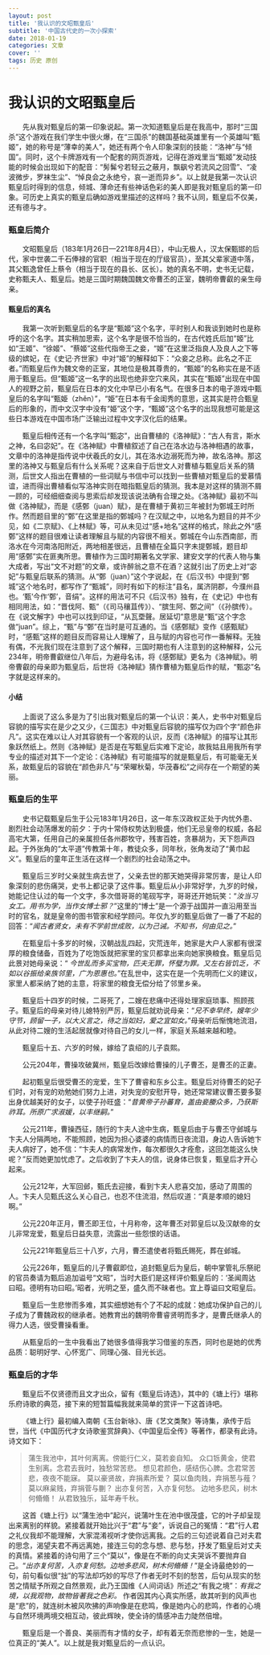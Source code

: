 ```yaml
---
layout: post
title: '我认识的文昭甄皇后'
subtitle: '中国古代史的一次小探索'
date: 2018-01-19
categories: 文章
cover: ''
tags: 历史 原创
---
```

# 我认识的文昭甄皇后
&emsp;&emsp;先从我对甄皇后的第一印象说起。第一次知道甄皇后是在我高中，那时“三国杀”这个游戏在我们学生中很火爆，在“三国杀”的魏国基础英雄里有一个英雄叫“甄姬”，她的称号是“薄幸的美人”，她还有两个令人印象深刻的技能：“洛神”与“倾国”。同时，这个卡牌游戏有一个配套的网页游戏，记得在游戏里当“甄姬”发动技能的时候会出现如下的配音：“髣髴兮若轻云之蔽月，飘飖兮若流风之回雪”、“凌波微步，罗袜生尘”、“悼良会之永绝兮，哀一逝而异乡”。以上就是我第一次认识甄皇后时得到的信息，倾城、薄命还有些神话色彩的美人即是我对甄皇后的第一印象。可历史上真实的甄皇后确如游戏里描述的这样吗？我不认同，甄皇后不仅美，还有德与才。

### 甄皇后简介

&emsp;&emsp;文昭甄皇后（183年1月26日—221年8月4日），中山无极人，汉太保甄邯的后代，家中世袭二千石俸禄的官职（相当于现在的厅级官员），至其父辈家道中落，其父甄逸曾任上蔡令（相当于现在的县长、区长）。她的真名不明，史书无记载，史称甄夫人、甄皇后。她是三国时期魏国魏文帝曹丕的正室，魏明帝曹叡的亲生母亲。

#### 甄皇后的真名
&emsp;&emsp;我第一次听到甄皇后的名字是“甄姬”这个名字，平时别人和我谈到她时也是称呼的这个名字。其实稍加思索，这个名字是很不恰当的，在古代姓氏后加“姬”比如“王姬”、“徐姬”、“蔡姬”这些代指帝王之妾，“姬”在这里泛指良人及良人之下等级的嫔妃，在《史记·齐世家》中对“姬”的解释如下：“众妾之总称。此名之不正者。”而甄皇后作为魏文帝的正室，其地位是极其尊贵的，“甄姬”的名称实在是不适用于甄皇后。但“甄姬”这一名字的出现也绝非空穴来风，其实在“甄姬”出现在中国人的视野之前，甄皇后在日本的文化中早已小有名气。在很多日本的电子游戏中甄皇后的名字叫“甄姫（zhěn）”，“姫”在日本有千金闺秀的意思，这其实是符合甄皇后的形象的，而中文汉字中没有“姫”这个字，“甄姬”这个名字的出现我想可能是这些日本游戏在中国市场广泛输出过程中文字汉化后的结果。

&emsp;&emsp;甄皇后相传还有一个名字叫“甄宓”，出自曹植的《洛神赋》：“古人有言，斯水之神，名曰宓妃”。在《洛神赋》中曹植叙述了自己在洛水边与洛神相遇的故事，文章中的洛神是指传说中伏羲氏的女儿，其在洛水边溺死而为神，故名洛神。那这里的洛神又与甄皇后有什么关系呢？这来自于后世文人对曹植与甄皇后关系的猜测，后世文人指出在曹植的一些词赋与书信中可以找到一些曹植对甄皇后的爱慕情谊，进而得出曹植看似写洛神实则在暗指甄皇后的猜测。我本是对这样的猜测不屑一顾的，可经细细查阅与思索后却发现该说法确有合理之处。《洛神赋》最初不叫做《洛神赋》，而是《感鄄（juan）赋》，是在曹植于黄初三年被封为鄄城王时所作。然而题目里的“鄄”在这里是指的鄄城吗？在汉赋之中，以地名为题目的并不少见，如《二京赋》、《上林赋》等，可从未见过“感+地名”这样的格式，除此之外“感鄄”这样的题目很难让读者理解且与赋的内容很不相关。鄄城在今山东西南部，而洛水在今河南洛阳附近，两地相差很远，且曹植在全篇只字未提鄄城，题目却用“感鄄”实在匪夷所思。曹植作为三国时期著名文学家、建安文学的代表人物与集大成者，写出“文不对题”的文章，或许醉翁之意不在酒？这就引出了历史上对“宓妃”与甄皇后联系的猜测。从“鄄（juan）”这个字说起，在《后汉书》中提到“鄄城”这个地名时，都写作了“甄城”，同时有如下的标注“县名，属济阴郡，今濮州县也。‘甄’今作‘鄄’，音绢”。这样的用法可不只《后汉书》独有，在《史记》中也有相同用法，如：“晋伐阿、甄”（《司马穰苴传》）、“膑生阿、鄄之间”（《孙膑传）。在《说文解字》中也可以找到印证，“从瓦垔聲。居延切”意思是“甄”这个字念做“juan”。综上，“甄”与“鄄”在当时是可互通的。当《感鄄赋》变作《感甄赋》时，“感甄”这样的题目反而容易让人理解了，且与赋的内容也可作一番解释。无独有偶，不光我们现在注意到了这个解释，三国时期也有人注意到的这种解释，公元234年，明帝曹叡继位八年后，为避母名讳，将《感鄄赋》更名为《洛神赋》。明帝曹叡的母亲即为甄皇后，后世将《洛神赋》猜作曹植为甄皇后作的赋，“甄宓”名字就是这样来的。

#### 小结
&emsp;&emsp;上面说了这么多是为了引出我对甄皇后的第一个认识：美人，史书中对甄皇后容貌的描写实在是少之又少，《三国志》中对甄皇后容貌的描写仅为四个字“颜色非凡”。这实在难以让人对其容貌有一个客观的认识，反而《洛神赋》的描写让其形象跃然纸上。然则《洛神赋》是否是在写甄皇后实难下定论，故我姑且用我所有学专业的描述对其下一个定论：《洛神赋》有可能描写的就是甄皇后，有可能毫无关系，故甄皇后的容貌在“颜色非凡”与“荣曜秋菊，华茂春松”之间存在一个期望的美丽。

### 甄皇后的生平
&emsp;&emsp;史书记载甄皇后生于公元183年1月26日，这一年东汉政权正处于内忧外患、剧烈社会动荡爆发的前夕：于内十常侍权势达到极盛，他们无忌皇帝的权威，各起高宅大第，任用自己的亲属担任各州郡牧守，残害百姓，贪暴胡为，天下怨声四起。于外张角的“太平道”传教第十年，教徒众多，同年秋，张角发动了“黄巾起义”。甄皇后的童年正生活在这样一个剧烈的社会动荡之中。

&emsp;&emsp;甄皇后三岁时父亲就生病去世了，父亲去世的那天她哭得非常厉害，是让人印象深刻的悲伤痛哭，史书上都记录了这件事。甄皇后从小非常好学，九岁的时候，她能记住认过的每一个文字，多次借哥哥的笔砚写字，哥哥还开她玩笑：“*汝当习女工。用书为学，当作女博士邪？*”这里的“博士”是一个源于战国并一直沿用至当时的官名，就是皇帝的图书管家和经学顾问。年仅九岁的甄皇后做了一番了不起的回答：“*闻古者贤女，未有不学前世成败，以为己诫。不知书，何由见之。*”

&emsp;&emsp;在甄皇后十多岁的时候，汉朝战乱四起，灾荒连年，她家是大户人家都有很深厚的粮食储备，百姓为了吃饱饭就把家里的宝贝都拿出来向她家换粮食。甄皇后见此景对她母亲说：“
*今世乱而多买宝物，匹夫无罪，怀璧为罪。又左右皆饥乏，不如以谷振给亲族邻里，广为恩惠也。*”在乱世中，这实在是一个先明而仁义的建议，家里人都采纳了她的主意，将家里的粮食无偿分给了邻里乡亲。

&emsp;&emsp;甄皇后十四岁的时候，二哥死了，二嫂在悲痛中还得处理家庭琐事、照顾孩子。甄皇后的母亲对待儿媳特别严厉，甄皇后就劝说母亲：“*兄不幸早终，嫂年少守节，顾留一子，以大义言之，待之当如妇，爱之宜如女。*”母亲听后惭愧地流泪，从此对待二嫂的生活起居就像对待自己的女儿一样，家庭关系越来越和睦。

&emsp;&emsp;甄皇后十五、六岁的时候，嫁给了袁绍的儿子袁熙。

&emsp;&emsp;公元204年，曹操攻破冀州，甄皇后改嫁给曹操的儿子曹丕，是曹丕的正妻。

&emsp;&emsp;起初甄皇后很受曹丕的宠爱，生下了曹睿和东乡公主。甄皇后对待曹丕的妃子们时，对有宠的劝勉她们努力上进，对失宠的安慰开导，她还常常建议曹丕要多娶出身优越美好的女子，以使子孙旺盛：“*昔黄帝子孙蕃育，盖由妾媵众多，乃获斯祚耳。所原广求淑媛，以丰继嗣。*”

&emsp;&emsp;公元211年，曹操西征，随行的卞夫人途中生病，甄皇后由于与曹丕守邺城与卞夫人分隔两地，不能照顾，她因为担心婆婆的病情而日夜流泪，身边人告诉她卞夫人病好了，她不信：“卞夫人的病常发作，每次都很久才痊愈，这回怎能这么快呢？”反而她更加忧虑了。之后收到了卞夫人的信，说身体已恢复，甄皇后才开心起来。

&emsp;&emsp;公元212年，大军回邺，甄氏去迎接，看到卞夫人悲喜交加，感动了周围的人。卞夫人见甄氏这么关心自己，也忍不住流泪，然后叹道：“真是孝顺的媳妇啊。”

&emsp;&emsp;公元220年正月，曹丕即王位，十月称帝，这年曹丕对郭皇后以及汉献帝的女儿非常宠爱，甄皇后日益失意，流露出一些怨恨的话语。

&emsp;&emsp;公元221年甄皇后三十八岁，六月，曹丕遣使者将甄氏赐死，葬在邺城。

&emsp;&emsp;公元226年，甄皇后的儿子曹叡即位，追封甄皇后为皇后，朝中掌管礼乐祭祀的官员奏请为甄后追加谥号“文昭”，当时大臣们是这样评价甄皇后的：‘圣闻周达曰昭。德明有功曰昭。’昭者，光明之至，盛久而不昧者也。宜上尊谥曰文昭皇后。

&emsp;&emsp;甄皇后一生悲惨而多难，其实细想她有个了不起的成就：她成功保护自己的儿子成为了曹魏政权的继承者。她教育出的魏明帝曹睿贤明而多才，是曹氏继承人的得力人选，很受曹操看重。

&emsp;&emsp;从甄皇后的一生中我看出了她很多值得我学习借鉴的东西，同时也是她的优秀品质：聪明好学、心怀宽广、同理心强、目光长远。

### 甄皇后的才华
&emsp;&emsp;甄皇后不仅贤德而且文才出众，留有《甄皇后诗选》，其中的《塘上行》堪称乐府诗歌的典范，接下来的短暂篇幅我就来简单的赏评一下这首诗吧。

&emsp;&emsp;《塘上行》最初编入南朝《玉台新咏》、唐《艺文类聚》等诗集，承传于后世，当代《中国历代才女诗歌鉴赏辞典》、《中国皇后全传》等著作，都录有此诗。诗文如下：
> 蒲生我池中，其叶何离离。傍能行仁义，莫若妾自知。
众口铄黄金，使君生别离。念君去我时，独愁常苦悲。
想见君颜色，感结伤心脾。念君常苦悲，夜夜不能寐。
莫以豪贤故，弃捐素所爱？ 莫以鱼肉贱，弃捐葱与薤？
莫以麻枲贱，弃捐菅与蒯？ 出亦复何苦，入亦复何愁。
边地多悲风，树木何翛翛！ 从君致独乐，延年寿千秋。

&emsp;&emsp;这首《塘上行》以“蒲生池中”起兴，说蒲叶生在池中很茂盛，它的叶子却呈现出来离别的样貌。紧接着就开始比兴于“君”与“妾”，诉说自己的冤情：“君”行人君之礼仪我却不能理解，大家混淆视听才使你远离我。之后的三句述说着自己对夫君的思念，渴望夫君不再远离她，接连三句的念与想、悲与愁，抒发了甄皇后对丈夫的真情。紧接着的诗句用了三个“莫以”，像是在不断的向丈夫哭诉不要抛弃自己。“*出亦复何苦，入亦复何愁。边地多悲风，树木何翛翛！*”是全诗最绝妙的一句，前句看似很“拙”的写法却巧妙的写尽了作者无时不刻的愁苦，后句从现实的愁苦之情赋予所观之自然景观，此乃王国维《人间词话》所述之“有我之境”：*有我之境，以我观物，故物皆著我之色彩。* 作者因其内心真实所感，故其听到的风声也是“悲”的，就连树木被风吹拂的声响像是在悲鸣，像是她内心的悲鸣，作者的心境与自然环境两境交相互动，彼此辉映，使全诗的情感冲击力陡然倍增。

&emsp;&emsp;甄皇后是一个善良、美丽而有才情的女子，却有着无奈而悲惨的一生，她是一位真正的“美人”。以上就是我对甄皇后的一点认识。

